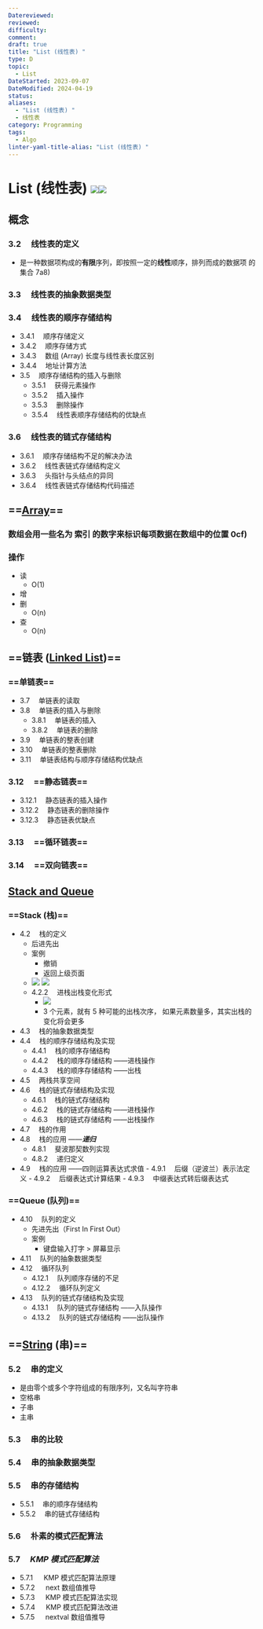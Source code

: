 ```yaml
---
Datereviewed: 
reviewed: 
difficulty: 
comment: 
draft: true
title: "List (线性表) "
type: D
topic:
  - List
DateStarted: 2023-09-07
DateModified: 2024-04-19
status: 
aliases:
  - "List (线性表) "
  - 线性表
category: Programming
tags:
  - Algo
linter-yaml-title-alias: "List (线性表) "
---
```


# List (线性表) ![](https://cdn.jsdelivr.net/gh/jenniferwonder/bimg/programming/1693573540387.png)![](https://cdn.jsdelivr.net/gh/jenniferwonder/bimg/programming/1693628790889.png)

## 概念

### 3.2 　线性表的定义

- 是一种数据项构成的**有限**序列，即按照一定的**线性**顺序，排列而成的数据项 的集合 7a8)
<!--SR:!2023-09-13,3,250!2023-09-13,3,250-->

### 3.3 　线性表的抽象数据类型

### 3.4 　线性表的顺序存储结构

- 3.4.1 　顺序存储定义
- 3.4.2 　顺序存储方式
- 3.4.3 　数组 (Array) 长度与线性表长度区别
- 3.4.4 　地址计算方法
- 3.5 　顺序存储结构的插入与删除
  - 3.5.1 　获得元素操作
  - 3.5.2 　插入操作
  - 3.5.3 　删除操作
  - 3.5.4 　线性表顺序存储结构的优缺点

### 3.6 　线性表的链式存储结构

- 3.6.1 　顺序存储结构不足的解决办法
- 3.6.2 　线性表链式存储结构定义
- 3.6.3 　头指针与头结点的异同
- 3.6.4 　线性表链式存储结构代码描述

## ==[Array](Array)==

### 数组会用一些名为 **索引** 的数字来标识每项数据在数组中的位置 0cf)

<!--SR:!2023-09-13,3,250-->

### 操作

- 读
  - O(1)
- 增
- 删
  - O(n)
- 查
  - O(n)

## ==链表 ([Linked List](Linked-List))==

### ==单链表==

- 3.7 　单链表的读取
- 3.8 　单链表的插入与删除
  - 3.8.1 　单链表的插入
  - 3.8.2 　单链表的删除
- 3.9 　单链表的整表创建
- 3.10 　单链表的整表删除
- 3.11 　单链表结构与顺序存储结构优缺点

### 3.12 　==静态链表==

- 3.12.1 　静态链表的插入操作
- 3.12.2 　静态链表的删除操作
- 3.12.3 　静态链表优缺点

### 3.13 　==循环链表==

### 3.14 　==双向链表==

## [Stack and Queue](Stack-and-Queue)

### ==Stack (栈)==

- 4.2 　栈的定义
  - 后进先出
  - 案例
    - 撤销
    - 返回上级页面
  - ![](https://cdn.jsdelivr.net/gh/jenniferwonder/bimg/programming/1693574753074.png) ![](https://cdn.jsdelivr.net/gh/jenniferwonder/bimg/programming/1693574770147.png)
  - 4.2.2 　进栈出栈变化形式
    - ![](https://cdn.jsdelivr.net/gh/jenniferwonder/bimg/programming/1693574945553.png)
    - 3 个元素，就有 5 种可能的出栈次序， 如果元素数量多，其实出栈的变化将会更多
- 4.3 　栈的抽象数据类型
- 4.4 　栈的顺序存储结构及实现
  - 4.4.1 　栈的顺序存储结构
  - 4.4.2 　栈的顺序存储结构 ——进栈操作
  - 4.4.3 　栈的顺序存储结构 ——出栈
- 4.5 　两栈共享空间
- 4.6 　栈的链式存储结构及实现
  - 4.6.1 　栈的链式存储结构
  - 4.6.2 　栈的链式存储结构 ——进栈操作
  - 4.6.3 　栈的链式存储结构 ——出栈操作
- 4.7 　栈的作用
- 4.8 　栈的应用 ——**_递归_**
  - 4.8.1 　斐波那契数列实现
  - 4.8.2 　递归定义
- 4.9 　栈的应用 ——四则运算表达式求值 - 4.9.1 　后缀（逆波兰）表示法定义 - 4.9.2 　后缀表达式计算结果 - 4.9.3 　中缀表达式转后缀表达式
<!--SR:!2023-09-13,3,250-->

### ==Queue (队列)==

- 4.10 　队列的定义
  - 先进先出（First In First Out）
  - 案例
    - 键盘输入打字 > 屏幕显示
- 4.11 　队列的抽象数据类型
- 4.12 　循环队列
  - 4.12.1 　队列顺序存储的不足
  - 4.12.2 　循环队列定义
- 4.13 　队列的链式存储结构及实现
  - 4.13.1 　队列的链式存储结构 ——入队操作
  - 4.13.2 　队列的链式存储结构 ——出队操作

## ==[String](String) (串)==

### 5.2 　串的定义

- 是由零个或多个字符组成的有限序列，又名叫字符串
- 空格串
- 子串
- 主串

### 5.3 　串的比较

### 5.4 　串的抽象数据类型

### 5.5 　串的存储结构

- 5.5.1 　串的顺序存储结构
- 5.5.2 　串的链式存储结构

### 5.6 　朴素的模式匹配算法

### 5.7 　**_KMP 模式匹配算法_**

- 5.7.1 　 KMP 模式匹配算法原理
- 5.7.2 　 next 数组值推导
- 5.7.3 　 KMP 模式匹配算法实现
- 5.7.4 　 KMP 模式匹配算法改进
- 5.7.5 　 nextval 数组值推导
<!--SR:!2023-09-13,3,250-->
